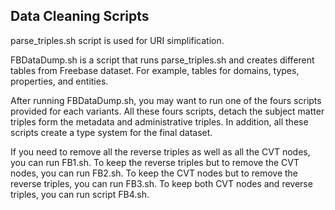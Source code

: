 ## Data Cleaning Scripts

parse_triples.sh script is used for URI simplification. 

FBDataDump.sh is a script that runs parse_triples.sh and creates different tables from Freebase dataset. For example, tables for domains, types, properties, and entities. 

After running FBDataDump.sh, you may want to run one of the fours scripts provided for each variants. All these fours scripts, detach the subject matter triples form the metadata and administrative triples. In addition, all these scripts create a type system for the final dataset. 

If you need to remove all the reverse triples as well as all the CVT nodes, you can run FB1.sh. 
To keep the reverse triples but to remove the CVT nodes, you can run FB2.sh. 
To keep the CVT nodes but to remove the reverse triples, you can run FB3.sh.
To keep both CVT nodes and reverse triples, you can run script FB4.sh.
